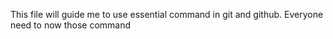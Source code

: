 This file will guide me to use essential command in git and github.
Everyone need to now those command
